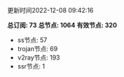 更新时间2022-12-08 09:42:16

**总订阅: 73**
**总节点: 1064**
**有效节点: 320**
- ss节点: 57
- trojan节点: 69
- v2ray节点: 193
- ssr节点: 1
